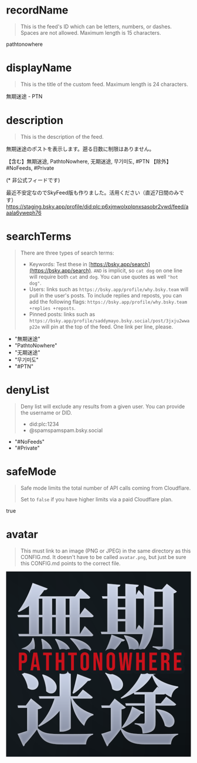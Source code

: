 
# recordName

> This is the feed's ID which can be letters, numbers, or dashes. Spaces are not allowed. Maximum length is 15 characters.

pathtonowhere

# displayName

> This is the title of the custom feed. Maximum length is 24 characters.

無期迷途 - PTN

# description

> This is the description of the feed.

無期迷途のポストを表示します。遡る日数に制限はありません。

【含む】無期迷途, PathtoNowhere, 无期迷途, 무기미도, #PTN
【除外】#NoFeeds, #Private

(* 非公式フィードです)

最近不安定なのでSkyFeed版も作りました。活用ください（直近7日間のみです）
https://staging.bsky.app/profile/did:plc:p6xjmwolxplpnxsasobr2vwd/feed/aaala6yweph76


# searchTerms

> There are three types of search terms:
>
> - Keywords: Test these in [https://bsky.app/search](https://bsky.app/search). `AND` is implicit, so `cat dog` on one line will require both `cat` and `dog`. You can use quotes as well `"hot dog"`.
> - Users: links such as `https://bsky.app/profile/why.bsky.team` will pull in the user's posts. To include replies and reposts, you can add the following flags: `https://bsky.app/profile/why.bsky.team +replies +reposts`.
> - Pinned posts: links such as `https://bsky.app/profile/saddymayo.bsky.social/post/3jxju2wwap22e` will pin at the top of the feed. One link per line, please.

- "無期迷途"
- "PathtoNowhere"
- "无期迷途"
- "무기미도"
- "#PTN"

# denyList

> Deny list will exclude any results from a given user. You can provide the username or DID.
>
> - did:plc:1234
> - @spamspamspam.bsky.social

- "#NoFeeds"
- "#Private"


# safeMode

> Safe mode limits the total number of API calls coming from Cloudflare.
>
> Set to `false` if you have higher limits via a paid Cloudflare plan.

true

# avatar

> This must link to an image (PNG or JPEG) in the same directory as this CONFIG.md. It doesn't have to be called `avatar.png`, but just be sure this CONFIG.md points to the correct file.

![](icon-feed-PTN_001.png)
